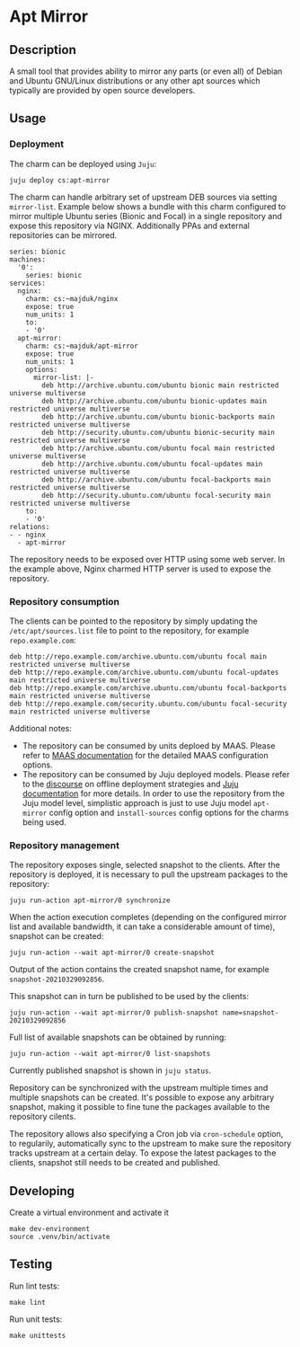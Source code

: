 # Apt Mirror

## Description

A small tool that provides ability to mirror any parts (or even all) of Debian and Ubuntu GNU/Linux distributions or any other apt sources which typically are provided by open source developers.

## Usage

### Deployment
The charm can be deployed using `Juju`:
```
juju deploy cs:apt-mirror
```

The charm can handle arbitrary set of upstream DEB sources via setting `mirror-list`. Example below shows a bundle with this charm configured to mirror multiple Ubuntu series (Bionic and Focal) in a single repository and expose this repository via NGINX. Additionally PPAs and external repositories can be mirrored.
```
series: bionic
machines:
  '0':
    series: bionic
services:
  nginx:
    charm: cs:~majduk/nginx
    expose: true
    num_units: 1
    to:
    - '0'
  apt-mirror:
    charm: cs:~majduk/apt-mirror
    expose: true
    num_units: 1
    options:
      mirror-list: |-
        deb http://archive.ubuntu.com/ubuntu bionic main restricted universe multiverse
        deb http://archive.ubuntu.com/ubuntu bionic-updates main restricted universe multiverse
        deb http://archive.ubuntu.com/ubuntu bionic-backports main restricted universe multiverse
        deb http://security.ubuntu.com/ubuntu bionic-security main restricted universe multiverse
        deb http://archive.ubuntu.com/ubuntu focal main restricted universe multiverse
        deb http://archive.ubuntu.com/ubuntu focal-updates main restricted universe multiverse
        deb http://archive.ubuntu.com/ubuntu focal-backports main restricted universe multiverse
        deb http://security.ubuntu.com/ubuntu focal-security main restricted universe multiverse
    to:
    - '0'
relations:
- - nginx
  - apt-mirror
```

The repository needs to be exposed over HTTP using some web server. In the example above, Nginx charmed HTTP server is used to expose the repository.

### Repository consumption

The clients can be pointed to the repository by simply updating the `/etc/apt/sources.list` file to point to the repository, for example `repo.example.com`:
```
deb http://repo.example.com/archive.ubuntu.com/ubuntu focal main restricted universe multiverse
deb http://repo.example.com/archive.ubuntu.com/ubuntu focal-updates main restricted universe multiverse
deb http://repo.example.com/archive.ubuntu.com/ubuntu focal-backports main restricted universe multiverse
deb http://repo.example.com/security.ubuntu.com/ubuntu focal-security main restricted universe multiverse
```

Additional notes:
- The repository can be consumed by units deploed by MAAS. Please refer to [MAAS documentation](https://maas.io/docs/deb/2.9/ui/package-repositories) for the detailed MAAS configuration options.
- The repository can be consumed by Juju deployed models. Please refer to the [discourse](https://discourse.charmhub.io/t/offline-mode-strategies/1071) on offline deployment strategies and [Juju documentation](https://discourse.charmhub.io/t/configuring-models/1151) for more details. In order to use the repository from the Juju model level, simplistic approach is just to use Juju model `apt-mirror` config option and `install-sources` config options for the charms being used.

### Repository management

The repository exposes single, selected snapshot to the clients. After the repository is deployed, it is necessary to pull the upstream packages to the repository:
```
juju run-action apt-mirror/0 synchronize
```
When the action execution completes (depending on the configured mirror list and available bandwidth, it can take a considerable amount of time), snapshot can be created:
```
juju run-action --wait apt-mirror/0 create-snapshot
```
Output of the action contains the created snapshot name, for example `snapshot-20210329092856`.

This snapshot can in turn be published to be used by the clients:
```
juju run-action --wait apt-mirror/0 publish-snapshot name=snapshot-20210329092856
```

Full list of available snapshots can be obtained by running:
```
juju run-action --wait apt-mirror/0 list-snapshots
```
Currently published snapshot is shown in `juju status`.

Repository can be synchronized with the upstream multiple times and multiple snapshots can be created. It's possible to expose any arbitrary snapshot, making it possible to fine tune the packages available to the repository cilents.

The repository allows also specifying a Cron job via `cron-schedule` option, to regularily, automatically sync to the upstream to make sure the repository tracks upstream at a certain delay. To expose the latest packages to the clients, snapshot still needs to be created and published.

## Developing

Create a virtual environment and activate it

    make dev-environment
    source .venv/bin/activate

## Testing

Run lint tests:

    make lint

Run unit tests:

    make unittests
